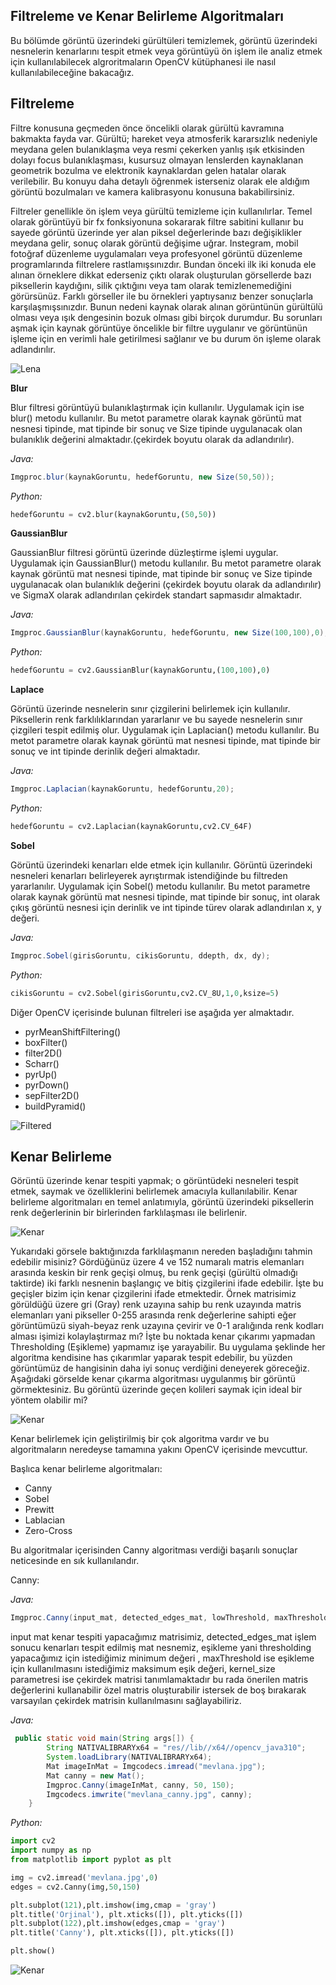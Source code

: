 **Filtreleme ve Kenar Belirleme Algoritmaları** 
-----------------------------------------------

Bu bölümde görüntü üzerindeki gürültüleri temizlemek, görüntü üzerindeki nesnelerin kenarlarını tespit etmek veya görüntüyü ön işlem ile analiz etmek için kullanılabilecek algroritmaların OpenCV kütüphanesi ile nasıl kullanılabileceğine bakacağız.

 ## Filtreleme

Filtre konusuna geçmeden önce öncelikli olarak gürültü kavramına bakmakta fayda var. Gürültü; hareket veya atmosferik kararsızlık nedeniyle meydana gelen bulanıklaşma veya resmi çekerken yanlış ışık etkisinden dolayı focus bulanıklaşması, kusursuz olmayan lenslerden kaynaklanan geometrik bozulma ve elektronik kaynaklardan gelen hatalar olarak verilebilir. Bu konuyu daha detaylı öğrenmek isterseniz olarak ele aldığım görüntü bozulmaları ve kamera kalibrasyonu konusuna bakabilirsiniz.

Filtreler genellikle ön işlem veya gürültü temizleme için kullanılırlar. Temel olarak görüntüyü bir fx fonksiyonuna sokararak filtre sabitini kullanır bu sayede görüntü üzerinde yer alan piksel değerlerinde bazı değişiklikler meydana gelir, sonuç olarak görüntü değişime uğrar. Instegram, mobil fotoğraf düzenleme uygulamaları veya profesyonel görüntü düzenleme programlarında filtrelere rastlamışsınızdır. Bundan önceki ilk iki konuda ele alınan örneklere dikkat ederseniz çıktı olarak oluşturulan görsellerde bazı piksellerin kaydığını, silik çıktığını veya tam olarak temizlenemediğini görürsünüz. Farklı görseller ile bu örnekleri yaptıysanız benzer sonuçlarla karşılaşmışsınızdır. Bunun nedeni kaynak olarak alınan görüntünün gürültülü olması veya ışık dengesinin bozuk olması gibi birçok durumdur. Bu sorunları aşmak için kaynak görüntüye öncelikle bir filtre uygulanır ve görüntünün işleme için en verimli hale getirilmesi sağlanır ve bu durum ön işleme olarak adlandırılır.

![Lena](static/lena.png)

**Blur**

Blur filtresi görüntüyü bulanıklaştırmak için kullanılır. Uygulamak için ise blur() metodu kullanılır. Bu metot parametre olarak kaynak görüntü mat nesnesi tipinde, mat tipinde bir sonuç ve Size tipinde uygulanacak olan bulanıklık değerini almaktadır.(çekirdek boyutu olarak da adlandırılır).

*Java:*

``` Java
Imgproc.blur(kaynakGoruntu, hedefGoruntu, new Size(50,50));
```

*Python:*
```Python
hedefGoruntu = cv2.blur(kaynakGoruntu,(50,50))
```

**GaussianBlur**

GaussianBlur filtresi görüntü üzerinde düzleştirme işlemi uygular. Uygulamak için GaussianBlur() metodu kullanılır. Bu metot parametre olarak kaynak görüntü mat nesnesi tipinde, mat tipinde bir sonuç ve Size tipinde uygulanacak olan bulanıklık değerini (çekirdek boyutu olarak da adlandırılır) ve SigmaX olarak adlandırılan çekirdek standart sapmasıdır almaktadır.

*Java:*

``` Java
Imgproc.GaussianBlur(kaynakGoruntu, hedefGoruntu, new Size(100,100),0);
```

*Python:*
```Python
hedefGoruntu = cv2.GaussianBlur(kaynakGoruntu,(100,100),0)
```

**Laplace**

Görüntü üzerinde nesnelerin sınır çizgilerini belirlemek için kullanılır. Piksellerin renk farklılıklarından yararlanır ve bu sayede nesnelerin sınır çizgileri tespit edilmiş olur. Uygulamak için Laplacian() metodu kullanılır. Bu metot parametre olarak kaynak görüntü mat nesnesi tipinde, mat tipinde bir sonuç ve int tipinde derinlik değeri almaktadır.

*Java:*

``` Java
Imgproc.Laplacian(kaynakGoruntu, hedefGoruntu,20);
```

*Python:*
```Python
hedefGoruntu = cv2.Laplacian(kaynakGoruntu,cv2.CV_64F)
```

**Sobel**

Görüntü üzerindeki kenarları elde etmek için kullanılır. Görüntü üzerindeki nesneleri kenarları belirleyerek ayrıştırmak istendiğinde bu filtreden yararlanılır.  Uygulamak için Sobel() metodu kullanılır. Bu metot parametre olarak kaynak görüntü mat nesnesi tipinde, mat tipinde bir sonuç, int olarak çıkış görüntü nesnesi için derinlik ve int tipinde türev olarak adlandırılan x, y değeri.

*Java:*

``` Java
Imgproc.Sobel(girisGoruntu, cikisGoruntu, ddepth, dx, dy);
```

*Python:*
```Python
cikisGoruntu = cv2.Sobel(girisGoruntu,cv2.CV_8U,1,0,ksize=5)
```


Diğer OpenCV içerisinde bulunan filtreleri ise aşağıda yer almaktadır.

* pyrMeanShiftFiltering()
* boxFilter()
* filter2D()
* Scharr()
* pyrUp()
* pyrDown()
* sepFilter2D()
* buildPyramid()

![Filtered](static/filtered.png)

 ## Kenar Belirleme

 Görüntü üzerinde kenar tespiti yapmak; o görüntüdeki nesneleri tespit etmek, saymak ve özelliklerini belirlemek amacıyla kullanılabilir. Kenar belirleme algoritmaları en temel anlatımıyla, görüntü üzerindeki piksellerin renk değerlerinin bir birlerinden farklılaşması ile belirlenir.


![Kenar](static/kenar-1.png)

 Yukarıdaki görsele baktığınızda farklılaşmanın nereden başladığını tahmin edebilir misiniz? Gördüğünüz üzere 4 ve 152 numaralı matris elemanları arasında keskin bir renk geçişi olmuş, bu renk geçişi (gürültü olmadığı taktirde) iki farklı nesnenin başlangıç ve bitiş çizgilerini ifade edebilir. İşte bu geçişler bizim için kenar çizgilerini ifade etmektedir. Örnek matrisimiz görüldüğü üzere gri (Gray) renk uzayına sahip bu renk uzayında matris elemanları yani pikseller 0-255 arasında renk değerlerine sahipti eğer görüntümüzü siyah-beyaz renk uzayına çevirir ve 0-1 aralığında renk kodları alması işimizi kolaylaştırmaz mı? İşte bu noktada kenar çıkarımı yapmadan Thresholding (Eşikleme) yapmamız işe yarayabilir. Bu uygulama şeklinde her algoritma kendisine has çıkarımlar yaparak tespit edebilir, bu yüzden görüntümüz de hangisinin daha iyi sonuç verdiğini deneyerek göreceğiz. Aşağıdaki görselde kenar çıkarma algoritması uygulanmış bir görüntü görmektesiniz. Bu görüntü üzerinde geçen kolileri saymak için ideal bir yöntem olabilir mi?

 ![Kenar](static/kenar-2.jpg)


 Kenar belirlemek için geliştirilmiş bir çok algoritma vardır ve bu algoritmaların neredeyse tamamına yakını OpenCV içerisinde mevcuttur.

Başlıca kenar belirleme algoritmaları:
* Canny
* Sobel
* Prewitt
* Lablacian
* Zero-Cross

Bu algoritmalar içerisinden Canny algoritması verdiği başarılı sonuçlar neticesinde en sık kullanılandır.

Canny:

*Java:*

``` Java
Imgproc.Canny(input_mat, detected_edges_mat, lowThreshold, maxThreshold, kernel_size );
```

input mat kenar tespiti yapacağımız matrisimiz, detected_edges_mat işlem sonucu kenarları tespit edilmiş mat nesnemiz, eşikleme yani thresholding yapacağımız için istediğimiz minimum değeri , maxThreshold ise eşikleme için kullanılmasını istediğimiz maksimum eşik değeri, kernel_size  parametresi ise çekirdek matrisi tanımlamaktadır bu rada önerilen matris değerlerini kullanabilir özel matris oluşturabilir istersek de boş bırakarak varsayılan çekirdek matrisin kullanılmasını sağlayabiliriz.

*Java:*

``` Java
 public static void main(String args[]) {
        String NATIVALIBRARYx64 = "res//lib//x64//opencv_java310";
        System.loadLibrary(NATIVALIBRARYx64);
        Mat imageInMat = Imgcodecs.imread("mevlana.jpg");
        Mat canny = new Mat();
        Imgproc.Canny(imageInMat, canny, 50, 150);
        Imgcodecs.imwrite("mevlana_canny.jpg", canny);
    }
```

*Python:*

``` Python
import cv2
import numpy as np
from matplotlib import pyplot as plt

img = cv2.imread('mevlana.jpg',0)
edges = cv2.Canny(img,50,150)

plt.subplot(121),plt.imshow(img,cmap = 'gray')
plt.title('Orjinal'), plt.xticks([]), plt.yticks([])
plt.subplot(122),plt.imshow(edges,cmap = 'gray')
plt.title('Canny'), plt.xticks([]), plt.yticks([])

plt.show()
```

![Kenar](static/canny_edge.png)